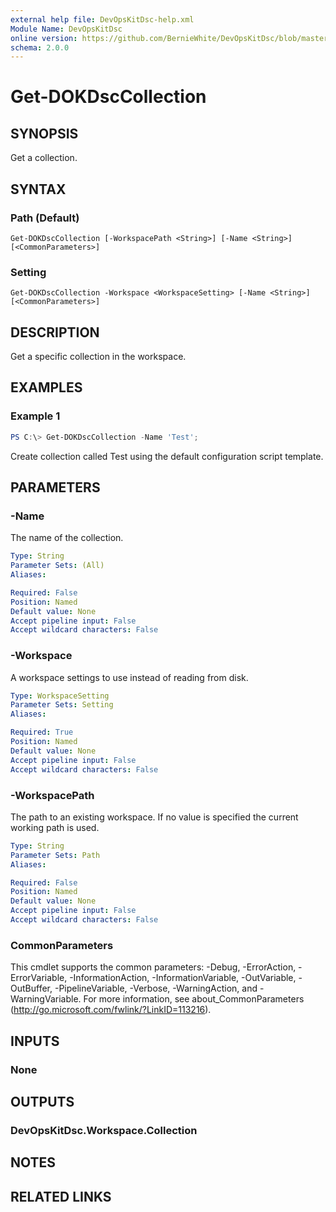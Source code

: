 ```yaml
---
external help file: DevOpsKitDsc-help.xml
Module Name: DevOpsKitDsc
online version: https://github.com/BernieWhite/DevOpsKitDsc/blob/master/docs/commands/en-US/Get-DOKDscCollection.md
schema: 2.0.0
---
```


# Get-DOKDscCollection

## SYNOPSIS

Get a collection.

## SYNTAX

### Path (Default)

```text
Get-DOKDscCollection [-WorkspacePath <String>] [-Name <String>] [<CommonParameters>]
```

### Setting

```text
Get-DOKDscCollection -Workspace <WorkspaceSetting> [-Name <String>] [<CommonParameters>]
```

## DESCRIPTION

Get a specific collection in the workspace.

## EXAMPLES

### Example 1

```powershell
PS C:\> Get-DOKDscCollection -Name 'Test';
```

Create collection called Test using the default configuration script template.

## PARAMETERS

### -Name

The name of the collection.

```yaml
Type: String
Parameter Sets: (All)
Aliases:

Required: False
Position: Named
Default value: None
Accept pipeline input: False
Accept wildcard characters: False
```

### -Workspace

A workspace settings to use instead of reading from disk.

```yaml
Type: WorkspaceSetting
Parameter Sets: Setting
Aliases:

Required: True
Position: Named
Default value: None
Accept pipeline input: False
Accept wildcard characters: False
```

### -WorkspacePath

The path to an existing workspace. If no value is specified the current working path is used.

```yaml
Type: String
Parameter Sets: Path
Aliases:

Required: False
Position: Named
Default value: None
Accept pipeline input: False
Accept wildcard characters: False
```

### CommonParameters

This cmdlet supports the common parameters: -Debug, -ErrorAction, -ErrorVariable, -InformationAction, -InformationVariable, -OutVariable, -OutBuffer, -PipelineVariable, -Verbose, -WarningAction, and -WarningVariable. For more information, see about_CommonParameters (http://go.microsoft.com/fwlink/?LinkID=113216).

## INPUTS

### None

## OUTPUTS

### DevOpsKitDsc.Workspace.Collection

## NOTES

## RELATED LINKS
